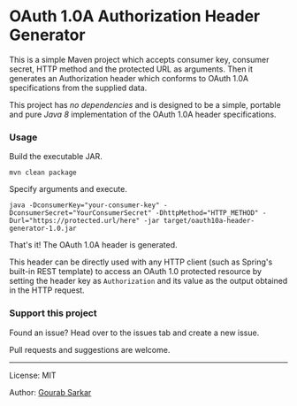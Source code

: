# OAuth 1.0A Authorization Header Generator

This is a simple Maven project which accepts consumer key, consumer secret, HTTP method and the protected URL as arguments. Then it generates an Authorization header which conforms to OAuth 1.0A specifications from the supplied data.

This project has *no dependencies* and is designed to be a simple, portable and pure *Java 8* implementation of the OAuth 1.0A header specifications.

### Usage

Build the executable JAR.

```
mvn clean package
```

Specify arguments and execute.

```
java -DconsumerKey="your-consumer-key" -DconsumerSecret="YourConsumerSecret" -DhttpMethod="HTTP_METHOD" -Durl="https://protected.url/here" -jar target/oauth10a-header-generator-1.0.jar
```

That's it! The OAuth 1.0A header is generated.

This header can be directly used with any HTTP client (such as Spring's built-in REST template) to access an OAuth 1.0 protected resource by setting the header key as `Authorization` and its value as the output obtained in the HTTP request.

### Support this project

Found an issue? Head over to the issues tab and create a new issue.

Pull requests and suggestions are welcome.

---

License: MIT

Author: [Gourab Sarkar](https://gourabsarkar.netlify.app)
